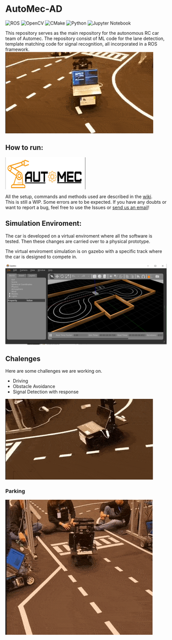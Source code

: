 # AutoMec-AD
![ROS](https://img.shields.io/badge/ros-%230A0FF9.svg?style=for-the-badge&logo=ros&logoColor=white)
![OpenCV](https://img.shields.io/badge/opencv-%23white.svg?style=for-the-badge&logo=opencv&logoColor=white)
![CMake](https://img.shields.io/badge/CMake-%23008FBA.svg?style=for-the-badge&logo=cmake&logoColor=white)
![Python](https://img.shields.io/badge/python-3670A0?style=for-the-badge&logo=python&logoColor=ffdd54)
![Jupyter Notebook](https://img.shields.io/badge/jupyter-%23FA0F00.svg?style=for-the-badge&logo=jupyter&logoColor=white)



This repository serves as the main repository for the autonomous RC car team of Automec. The repository consist of ML code
for the lane detection, template matching code for signal recognition, all incorporated in a ROS framework.
![alt text](images/AnimationAutomec-Compressed.gif)


## How to run:
<a href="url"><img src="images/AutomecLogo.png" align="center" height="100" width="250" ></a>

All the setup, commands and methods used are described in the [wiki](https://github.com/AutomecUA/AutoMec-AD/wiki). <br>
This is still a WIP. Some errors are to be expected. If you have any doubts or want to report a bug,
feel free to use the Issues or [send us an email](mailto:dem-automec@ua.pt)!


## Simulation Enviroment:
The car is developed on a virtual enviroment where all the software is tested. Then these changes are carried over to a physical prototype.

The virtual enviroment simulation is on gazebo with a specific track where the car is designed to compete in.


![alt text](images/gazebo_track.png)

## Chalenges
Here are some challenges we are working on.
- Driving 
- Obstacle Avoidance 
- Signal Detection with response

![alt text](images/AnimationAutomec2-Compressed.gif)

### Parking 
![alt text](images/Parking-Compressed.gif)




